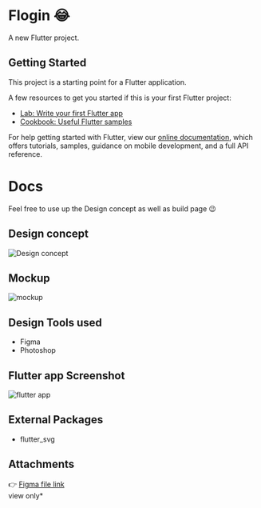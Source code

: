 # Flogin :joy:

A new Flutter project.

## Getting Started

This project is a starting point for a Flutter application.

A few resources to get you started if this is your first Flutter project:

- [Lab: Write your first Flutter app](https://flutter.dev/docs/get-started/codelab)
- [Cookbook: Useful Flutter samples](https://flutter.dev/docs/cookbook)

For help getting started with Flutter, view our
[online documentation](https://flutter.dev/docs), which offers tutorials,
samples, guidance on mobile development, and a full API reference.


# Docs</br>
Feel free to use up the Design concept as well as build page :wink:</br>
## Design concept
![Design concept](https://github.com/itexpert2572000/flutter_login/blob/master/screenshots/LoginUILogin%201.png)
## Mockup
![mockup](https://github.com/itexpert2572000/flutter_login/blob/master/screenshots/d0fb4326d084f912daf18e5d80e3af0a.jpg)
## Design Tools used</br>
* Figma
* Photoshop
## Flutter app Screenshot
![flutter app](https://github.com/itexpert2572000/flutter_login/blob/master/screenshots/Screenshot_20200529_154710_com.example.mylogin.jpg)
## External Packages</br>
* flutter_svg
## Attachments</br>
:point_right: [Figma file link](https://www.figma.com/file/695hRNtu9dGB1jjYzY0gX9/LoginUI?node-id=0%3A1)</br>
view only*
